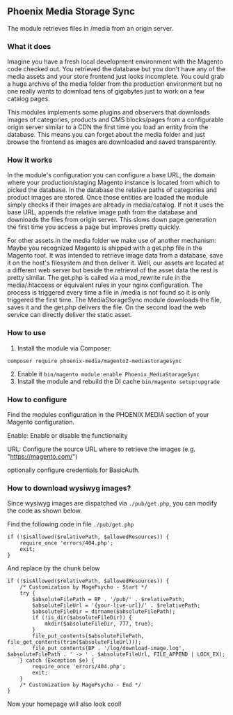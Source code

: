 ## Phoenix Media Storage Sync
The module retrieves files in /media from an origin server.

### What it does

Imagine you have a fresh local development environment with the Magento code checked out.
You retrieved the database but you don't have any of the media assets and your store frontend
just looks incomplete. You could grab a huge archive of the media folder from the production
environment but no one really wants to download tens of gigabytes just to work on a few catalog
pages.

This modules implements some plugins and observers that downloads images of categories,
products and CMS blocks/pages from a configurable origin server similar to a CDN the first time
you load an entity from the database. This means you can forget about the media folder and
just browse the frontend as images are downloaded and saved transparently.

### How it works

In the module's configuration you can configure a base URL, the domain where your production/staging
Magento instance is located from which to picked the database. In the database the relative
paths of categories and product images are stored. Once those entities are loaded the module
simply checks if their images are already in media/catalog. If not it uses the base URL,
appends the relative image path from the database and downloads the files from origin server.
This slows down page generation the first time you access a page but improves pretty quickly.

For other assets in the media folder we make use of another mechanism: Maybe you recognized
Magento is shipped with a get.php file in the Magento root. It was intended to retrieve image
data from a database, save it on the host's filesystem and then deliver it. Well, our assets
are located at a different web server but beside the retrieval of the asset data the rest is
pretty similar.
The get.php is called via a mod_rewrite rule in the media/.htaccess or equivalent rules in
your nginx configuration. The process is triggered every time a file in /media is not found
so it is only triggered the first time. The MediaStorageSync module downloads the file, saves
it and the get.php delivers the file. On the second load the web service can directly deliver
the static asset.

### How to use

1. Install the module via Composer:
``` 
composer require phoenix-media/magento2-mediastoragesync
```
2. Enable it
``` bin/magento module:enable Phoenix_MediaStorageSync ```
3. Install the module and rebuild the DI cache
``` bin/magento setup:upgrade ```

### How to configure

Find the modules configuration in the PHOENIX MEDIA section of your Magento configuration.

Enable: Enable or disable the functionality

URL: Configure the source URL where to retrieve the images (e.g. "https://magento.com/")

optionally configure credentials for BasicAuth.

### How to download wysiwyg images?
Since wysiwyg images are dispatched via `./pub/get.php`, you can modify the code as shown below.

Find the following code in file `./pub/get.php`
```
if (!$isAllowed($relativePath, $allowedResources)) {
    require_once 'errors/404.php';
    exit;
}
```
And replace by the chunk below
```
if (!$isAllowed($relativePath, $allowedResources)) {              
    /* Customization by MagePsycho - Start */
    try {
        $absoluteFilePath = BP . '/pub/' . $relativePath;
        $absoluteFileUrl = '{your-live-url}/' . $relativePath;
        $absoluteFileDir = dirname($absoluteFilePath);
        if (!is_dir($absoluteFileDir)) {
            mkdir($absoluteFileDir, 777, true);
        }
        file_put_contents($absoluteFilePath, file_get_contents(trim($absoluteFileUrl)));
        file_put_contents(BP . '/log/download-image.log', $absoluteFilePath . ' -> ' . $absoluteFileUrl, FILE_APPEND | LOCK_EX);
    } catch (Exception $e) {
        require_once 'errors/404.php';
        exit;
    }
    /* Customization by MagePsycho - End */
}
```
Now your homepage will also look cool!